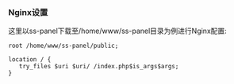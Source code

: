 ### Nginx设置

这里以ss-panel下载至/home/www/ss-panel目录为例进行Nginx配置:

```
root /home/www/ss-panel/public;

location / {
   try_files $uri $uri/ /index.php$is_args$args;
}    
```

